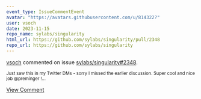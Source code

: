 ```yaml
---
event_type: IssueCommentEvent
avatar: "https://avatars.githubusercontent.com/u/814322?"
user: vsoch
date: 2023-11-15
repo_name: sylabs/singularity
html_url: https://github.com/sylabs/singularity/pull/2348
repo_url: https://github.com/sylabs/singularity
---
```


<a href='https://github.com/vsoch' target='_blank'>vsoch</a> commented on issue <a href='https://github.com/sylabs/singularity/pull/2348' target='_blank'>sylabs/singularity#2348</a>.

<small>Just saw this in my Twitter DMs - sorry I missed the earlier discussion. Super cool and nice job @preminger !...</small>

<a href='https://github.com/sylabs/singularity/pull/2348' target='_blank'>View Comment</a>